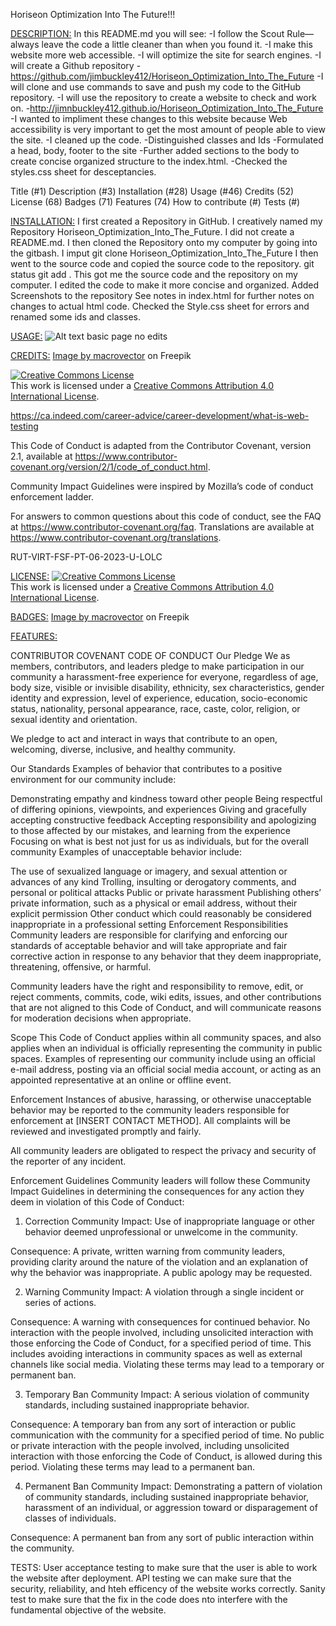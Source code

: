 Horiseon Optimization Into The Future!!!

<DESCRIPTION:>
In this README.md you will see:
-I follow the Scout Rule—always leave the code a little cleaner than when you found it.
-I make this website more web accessible.
-I will optimize the site for search engines.
-I will create a Github repository
    -https://github.com/jimbuckley412/Horiseon_Optimization_Into_The_Future
        -I will clone and use commands to save and push my code to the GitHub repository.
-I will use the repository to create a website to check and work on.
    -http://jimnbuckley412.github.io/Horiseon_Optimization_Into_The_Future
-I wanted to impliment these changes to this website because Web accessibility is very important to get the most amount of people able to view the site.
-I cleaned up the code.
-Distinguished classes and Ids
-Formulated a head, body, footer to the site
-Further added sections to the body to create concise organized structure to the index.html.
-Checked the styles.css sheet for desceptancies.

<TABLE OF CONTENTS:>
Title (#1)
Description (#3)
Installation (#28)
Usage (#46)
Credits (52)
License (68)
Badges (71)
Features (74)
How to contribute (#)
Tests (#)

<INSTALLATION:>
I first created a Repository in GitHub.
I creatively named my Repository Horiseon_Optimization_Into_The_Future.
I did not create a README.md.
I then cloned the Repository onto my computer by going into the gitbash.
I imput git clone Horiseon_Optimization_Into_The_Future
I then went to the source code and copied the source code to the repository.
git status
git add .
This got me the source code and the repository on my computer.
I edited the code to make it more concise and organized.
Added Screenshots to the repository
See notes in index.html for further notes on changes to actual html code.
Checked the Style.css sheet for errors and renamed some ids and classes.

<USAGE:>
![Alt text](image.png)
basic page no edits


<CREDITS:>
<a href="https://www.freepik.com/free-vector/vector-black-white-retro-stamps-badges-isolated_10704966.htm#query=website%20badge&position=1&from_view=keyword&track=ais">Image by macrovector</a> on Freepik

<a rel="license" href="http://creativecommons.org/licenses/by/4.0/"><img alt="Creative Commons License" style="border-width:0" src="https://i.creativecommons.org/l/by/4.0/88x31.png" /></a><br />This work is licensed under a <a rel="license" href="http://creativecommons.org/licenses/by/4.0/">Creative Commons Attribution 4.0 International License</a>.

https://ca.indeed.com/career-advice/career-development/what-is-web-testing

This Code of Conduct is adapted from the Contributor Covenant, version 2.1, available at https://www.contributor-covenant.org/version/2/1/code_of_conduct.html.

Community Impact Guidelines were inspired by Mozilla’s code of conduct enforcement ladder.

For answers to common questions about this code of conduct, see the FAQ at https://www.contributor-covenant.org/faq. Translations are available at https://www.contributor-covenant.org/translations.

RUT-VIRT-FSF-PT-06-2023-U-LOLC


<LICENSE:>
<a rel="license" href="http://creativecommons.org/licenses/by/4.0/"><img alt="Creative Commons License" style="border-width:0" src="https://i.creativecommons.org/l/by/4.0/88x31.png" /></a><br />This work is licensed under a <a rel="license" href="http://creativecommons.org/licenses/by/4.0/">Creative Commons Attribution 4.0 International License</a>.

<BADGES:>
<a href="https://www.freepik.com/free-vector/vector-black-white-retro-stamps-badges-isolated_10704966.htm#query=website%20badge&position=1&from_view=keyword&track=ais">Image by macrovector</a> on Freepik

<FEATURES:>

<HOW TO CONTRIBUTE:>
CONTRIBUTOR COVENANT CODE OF CONDUCT
Our Pledge
We as members, contributors, and leaders pledge to make participation in our community a harassment-free experience for everyone, regardless of age, body size, visible or invisible disability, ethnicity, sex characteristics, gender identity and expression, level of experience, education, socio-economic status, nationality, personal appearance, race, caste, color, religion, or sexual identity and orientation.

We pledge to act and interact in ways that contribute to an open, welcoming, diverse, inclusive, and healthy community.

Our Standards
Examples of behavior that contributes to a positive environment for our community include:

Demonstrating empathy and kindness toward other people
Being respectful of differing opinions, viewpoints, and experiences
Giving and gracefully accepting constructive feedback
Accepting responsibility and apologizing to those affected by our mistakes, and learning from the experience
Focusing on what is best not just for us as individuals, but for the overall community
Examples of unacceptable behavior include:

The use of sexualized language or imagery, and sexual attention or advances of any kind
Trolling, insulting or derogatory comments, and personal or political attacks
Public or private harassment
Publishing others’ private information, such as a physical or email address, without their explicit permission
Other conduct which could reasonably be considered inappropriate in a professional setting
Enforcement Responsibilities
Community leaders are responsible for clarifying and enforcing our standards of acceptable behavior and will take appropriate and fair corrective action in response to any behavior that they deem inappropriate, threatening, offensive, or harmful.

Community leaders have the right and responsibility to remove, edit, or reject comments, commits, code, wiki edits, issues, and other contributions that are not aligned to this Code of Conduct, and will communicate reasons for moderation decisions when appropriate.

Scope
This Code of Conduct applies within all community spaces, and also applies when an individual is officially representing the community in public spaces. Examples of representing our community include using an official e-mail address, posting via an official social media account, or acting as an appointed representative at an online or offline event.

Enforcement
Instances of abusive, harassing, or otherwise unacceptable behavior may be reported to the community leaders responsible for enforcement at [INSERT CONTACT METHOD]. All complaints will be reviewed and investigated promptly and fairly.

All community leaders are obligated to respect the privacy and security of the reporter of any incident.

Enforcement Guidelines
Community leaders will follow these Community Impact Guidelines in determining the consequences for any action they deem in violation of this Code of Conduct:

1. Correction
Community Impact: Use of inappropriate language or other behavior deemed unprofessional or unwelcome in the community.

Consequence: A private, written warning from community leaders, providing clarity around the nature of the violation and an explanation of why the behavior was inappropriate. A public apology may be requested.

2. Warning
Community Impact: A violation through a single incident or series of actions.

Consequence: A warning with consequences for continued behavior. No interaction with the people involved, including unsolicited interaction with those enforcing the Code of Conduct, for a specified period of time. This includes avoiding interactions in community spaces as well as external channels like social media. Violating these terms may lead to a temporary or permanent ban.

3. Temporary Ban
Community Impact: A serious violation of community standards, including sustained inappropriate behavior.

Consequence: A temporary ban from any sort of interaction or public communication with the community for a specified period of time. No public or private interaction with the people involved, including unsolicited interaction with those enforcing the Code of Conduct, is allowed during this period. Violating these terms may lead to a permanent ban.

4. Permanent Ban
Community Impact: Demonstrating a pattern of violation of community standards, including sustained inappropriate behavior, harassment of an individual, or aggression toward or disparagement of classes of individuals.

Consequence: A permanent ban from any sort of public interaction within the community.

TESTS:
User acceptance testing to make sure that the user is able to work the website after deployment.
API testing we can make sure that the security, reliability, and hteh efficency of the website works correctly.
Sanity test to make sure that the fix in the code does nto interfere with the fundamental objective of the website.

